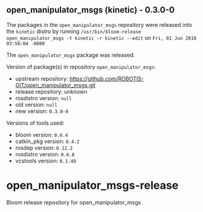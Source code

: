 ## open_manipulator_msgs (kinetic) - 0.3.0-0

The packages in the `open_manipulator_msgs` repository were released into the `kinetic` distro by running `/usr/bin/bloom-release open_manipulator_msgs -t kinetic -r kinetic --edit` on `Fri, 01 Jun 2018 03:58:04 -0000`

The `open_manipulator_msgs` package was released.

Version of package(s) in repository `open_manipulator_msgs`:

- upstream repository: https://github.com/ROBOTIS-GIT/open_manipulator_msgs.git
- release repository: unknown
- rosdistro version: `null`
- old version: `null`
- new version: `0.3.0-0`

Versions of tools used:

- bloom version: `0.6.4`
- catkin_pkg version: `0.4.2`
- rosdep version: `0.12.2`
- rosdistro version: `0.6.8`
- vcstools version: `0.1.40`


# open_manipulator_msgs-release
Bloom release repository for open_manipulator_msgs
